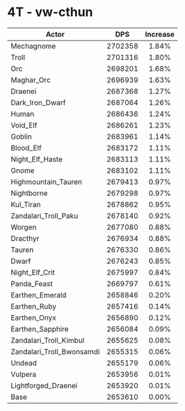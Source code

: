 # 4T - vw-cthun
| Actor | DPS | Increase |
|---|:---:|:---:|
|Mechagnome|2702358|1.84%|
|Troll|2701316|1.80%|
|Orc|2698201|1.68%|
|Maghar_Orc|2696939|1.63%|
|Draenei|2687368|1.27%|
|Dark_Iron_Dwarf|2687064|1.26%|
|Human|2686436|1.24%|
|Void_Elf|2686261|1.23%|
|Goblin|2683961|1.14%|
|Blood_Elf|2683172|1.11%|
|Night_Elf_Haste|2683113|1.11%|
|Gnome|2683102|1.11%|
|Highmountain_Tauren|2679413|0.97%|
|Nightborne|2679298|0.97%|
|Kul_Tiran|2678862|0.95%|
|Zandalari_Troll_Paku|2678140|0.92%|
|Worgen|2677080|0.88%|
|Dracthyr|2676934|0.88%|
|Tauren|2676330|0.86%|
|Dwarf|2676243|0.85%|
|Night_Elf_Crit|2675997|0.84%|
|Panda_Feast|2669797|0.61%|
|Earthen_Emerald|2658846|0.20%|
|Earthen_Ruby|2657416|0.14%|
|Earthen_Onyx|2656890|0.12%|
|Earthen_Sapphire|2656084|0.09%|
|Zandalari_Troll_Kimbul|2655625|0.08%|
|Zandalari_Troll_Bwonsamdi|2655315|0.06%|
|Undead|2655179|0.06%|
|Vulpera|2653956|0.01%|
|Lightforged_Draenei|2653920|0.01%|
|Base|2653610|0.00%|

